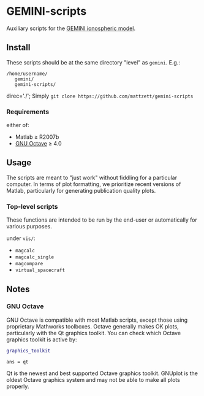# GEMINI-scripts
Auxiliary scripts for the [GEMINI ionospheric model](https://github.com/mattzett/gemini-scripts).


## Install

These scripts should be at the same directory "level" as `gemini`.
E.g.:

```
/home/username/
   gemini/
   gemini-scripts/
```
direc='./';
Simply `git clone https://github.com/mattzett/gemini-scripts`

### Requirements

either of:

* Matlab &ge; R2007b
* [GNU Octave](https://www.gnu.org/software/octave/) &ge; 4.0


## Usage

The scripts are meant to "just work" without fiddling for a particular computer.
In terms of plot formatting, we prioritize recent versions of Matlab, particularly for generating publication quality plots.

### Top-level scripts

These functions are intended to be run by the end-user or automatically for various purposes.


under `vis/`:

* `magcalc`
* `magcalc_single`
* `magcompare`
* `virtual_spacecraft`

## Notes

### GNU Octave 

GNU Octave is compatible with most Matlab scripts, except those using proprietary Mathworks toolboxes.
Octave generally makes OK plots, particularly with the Qt graphics toolkit.
You can check which Octave graphics toolkit is active by:
```matlab
graphics_toolkit
```
```
ans = qt
```
Qt is the newest and best supported Octave graphics toolkit.
GNUplot is the oldest Octave graphics system and may not be able to make all plots properly.
